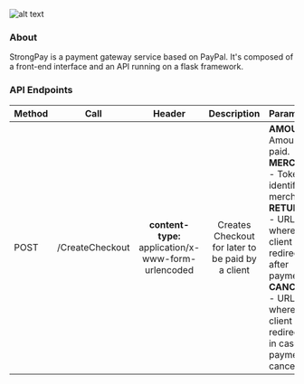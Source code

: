 ![alt text](http://code.ua.pt/projects/es1819-stroam/repository/revisions/master/raw/payment/payment/static/images/logo.png)

### About
StrongPay is a payment gateway service based on PayPal. It's composed of a front-end interface and an API running on a flask framework.  


### API Endpoints

| Method        | Call           | Header |Description  | Parameters |
| ------------- | :------------: | :----------: | :----------: | :--------- |
| POST    | /CreateCheckout | **content-type:** <br> application/x-www-form-urlencoded | Creates Checkout <br> for later to be paid by a client | **AMOUNT** - Amount to be paid. <br> **MERCHANT** - Token that identifies the merchant. <br> **RETURN_URL** - URL to where the client is redirected to after payment. <br> **CANCEL_URL** - URL to where the client is redirected to in case the payment in cancelled.
